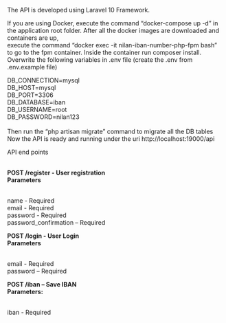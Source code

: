 <p>
The API is developed using Laravel 10 Framework.

If you are using Docker, execute the command “docker-compose up -d” in the application root folder.
After all the docker images are downloaded and containers are up, <br>execute the command “docker exec -it nilan-iban-number-php-fpm bash” to go to the fpm container. 
Inside the container run composer install.
Overwrite the following variables in .env file (create the .env from .env.example file)
</P>

<p>
DB_CONNECTION=mysql <br>
DB_HOST=mysql <br>
DB_PORT=3306 <br>
DB_DATABASE=iban <br>
DB_USERNAME=root <br>
DB_PASSWORD=nilan123 <br><br>
Then run the “php artisan migrate” command to migrate all the DB tables <br>
Now the API is ready and running under the uri http://localhost:19000/api
</p>
<p>
API end points<br><br>

<b>POST /register - User registration</b> <br> 
<b>Parameters</b><br><br>

name - Required<br>
email - Required<br>
password - Required<br>
password_confirmation – Required<br>

<b>POST /login - User Login</b><br>
<b>Parameters</b><br><br>

email - Required<br>
password – Required<br>

<b>POST /iban – Save IBAN</b><br>
<b>Parameters:</b><br><br>

iban - Required
</p>